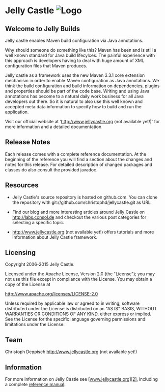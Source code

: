 Jelly Castle ![Logo][1]
==============

Welcome to Jelly Builds
---------

Jelly castle enables Maven build configuration via Java annotations.

Why should someone do something like this? Maven has been and is still a well known standard
for Java build lifecylces. The painful experience with this approach is developers having to deal
with huge amount of XML configuration files that Maven produces.

Jelly castle as a framework uses the new Maven 3.3.1 core extension mechanism in order to enable
Maven configuration as Java annotations. We think the build configuration and build information on dependencies,
plugins and properties should be part of the code base. Writing and using Java annotations has become to a natural
daily work business for all Java developers out there. So it is natural to also use this well known and accepted
meta data information to specify how to build and run the application.

Visit our official website at 'http://www.jellycastle.org (not available yet!)'
for more information and a detailed documentation.

Release Notes
---------

Each release comes with a complete reference documentation. At the beginning of
the reference you will find a section about the changes and notes for this release. For detailed
description of changed packages and classes do also consult the provided javadoc.

Resources
---------

* Jelly Castle's source repository is hosted on github.com. You can clone the
repository with git://github.com/christophd/jellycastle.git as URL

* Find our blog and more interesting articles around Jelly Castle on
http://labs.consol.de and checkout the various post categories for
selecting a specific topic.

* http://www.jellycastle.org (not available yet!) offers tutorials and more information about
Jelly Castle framework.

Licensing
---------

Copyright 2006-2015 Jelly Castle.

Licensed under the Apache License, Version 2.0 (the "License");
you may not use this file except in compliance with the License.
You may obtain a copy of the License at

  http://www.apache.org/licenses/LICENSE-2.0

Unless required by applicable law or agreed to in writing, software
distributed under the License is distributed on an "AS IS" BASIS,
WITHOUT WARRANTIES OR CONDITIONS OF ANY KIND, either express or implied.
See the License for the specific language governing permissions and
limitations under the License.

Team
---------

Christoph Deppisch
http://www.jellycastle.org (not available yet!)

Information
---------

For more information on Jelly Castle see [www.jellycastle.org][2], including
a complete [reference manual][3].

 [1]: http://www.jellycastle.org/images/brand_logo.png "Jelly Castle"
 [2]: http://www.jellycastle.org
 [3]: http://www.jellycastle.org/reference/html/
